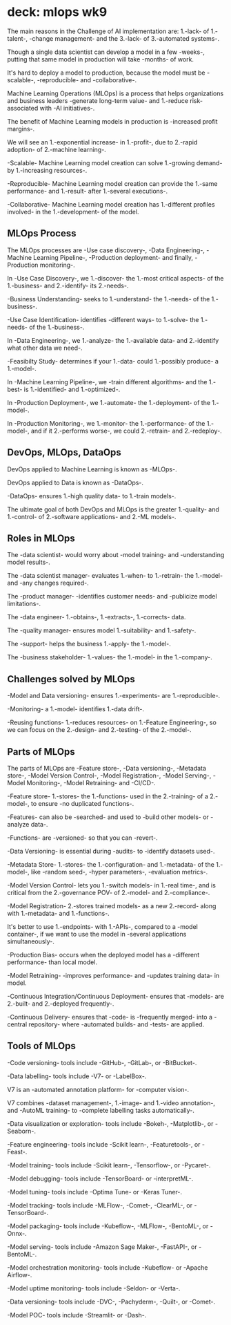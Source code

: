 # deck: mlops wk9

The main reasons in the Challenge of AI implementation are: 1.-lack- of 1.-talent-, -change management- and the 3.-lack- of 3.-automated systems-.

Though a single data scientist can develop a model in a few -weeks-, putting that same model in production will take -months- of work.

It's hard to deploy a model to production, because the model must be -scalable-, -reproducible- and -collaborative-.

Machine Learning Operations (MLOps) is a process that helps organizations and business leaders -generate long\-term value- and 1.-reduce risk- associated with -AI initiatives-.

The benefit of Machine Learning models in production is -increased profit margins-. 

We will see an 1.-exponential increase- in 1.-profit-, due to 2.-rapid adoption- of 2.-machine learning-.

-Scalable- Machine Learning model creation can solve 1.-growing demand- by 1.-increasing resources-.

-Reproducible- Machine Learning model creation can provide the 1.-same performance- and 1.-result- after 1.-several executions-.

-Collaborative- Machine Learning model creation has 1.-different profiles involved- in the 1.-development- of the model.

## MLOps Process

The MLOps processes are -Use case discovery-, -Data Engineering-, -Machine Learning Pipeline-, -Production deployment- and finally, -Production monitoring-.

In -Use Case Discovery-, we 1.-discover- the 1.-most critical aspects- of the 1.-business- and 2.-identify- its 2.-needs-. 

-Business Understanding- seeks to 1.-understand- the 1.-needs- of the 1.-business-.

-Use Case Identification- identifies -different ways- to 1.-solve- the 1.-needs- of the 1.-business-.

In -Data Engineering-, we 1.-analyze- the 1.-available data- and 2.-identify what other data we need-.

-Feasibilty Study- determines if your 1.-data- could 1.-possibly produce- a 1.-model-.

In -Machine Learning Pipeline-, we -train different algorithms- and the 1.-best- is 1.-identified- and 1.-optimized-.

In -Production Deployment-, we 1.-automate- the 1.-deployment- of the 1.-model-.

In -Production Monitoring-, we 1.-monitor- the 1.-performance- of the 1.-model-, and if it 2.-performs worse-, we could 2.-retrain- and 2.-redeploy-.

## DevOps, MLOps, DataOps

DevOps applied to Machine Learning is known as -MLOps-.

DevOps applied to Data is known as -DataOps-.

-DataOps- ensures 1.-high quality data- to 1.-train models-.

The ultimate goal of both DevOps and MLOps is the greater 1.-quality- and 1.-control- of 2.-software applications- and 2.-ML models-.

## Roles in MLOps

The -data scientist- would worry about -model training- and -understanding model results-.

The -data scientist manager- evaluates 1.-when- to 1.-retrain- the 1.-model- and -any changes required-. 

The -product manager- -identifies customer needs- and -publicize model limitations-.

The -data engineer- 1.-obtains-, 1.-extracts-, 1.-corrects- data.

The -quality manager- ensures model 1.-suitability- and 1.-safety-.

The -support- helps the business 1.-apply- the 1.-model-.

The -business stakeholder- 1.-values- the 1.-model- in the 1.-company-.

## Challenges solved by MLOps

-Model and Data versioning- ensures 1.-experiments- are 1.-reproducible-.

-Monitoring- a 1.-model- identifies 1.-data drift-. 

-Reusing functions- 1.-reduces resources- on 1.-Feature Engineering-, so we can focus on the 2.-design- and 2.-testing- of the 2.-model-.

## Parts of MLOps

The parts of MLOps are -Feature store-, -Data versioning-, -Metadata store-, -Model Version Control-, -Model Registration-, -Model Serving-, -Model Monitoring-, -Model Retraining- and -CI/CD-.

-Feature store- 1.-stores- the 1.-functions- used in the 2.-training- of a 2.-model-, to ensure -no duplicated functions-. 

-Features- can also be -searched- and used to -build other models- or -analyze data-.

-Functions- are -versioned- so that you can -revert-.

-Data Versioning- is essential during -audits- to -identify datasets used-.

-Metadata Store- 1.-stores- the 1.-configuration- and 1.-metadata- of the 1.-model-, like -random seed-, -hyper parameters-, -evaluation metrics-.

-Model Version Control- lets you 1.-switch models- in 1.-real time-, and is critical from the 2.-governance POV- of 2.-model- and 2.-compliance-.

-Model Registration- 2.-stores trained models- as a new 2.-record- along with 1.-metadata- and 1.-functions-.

It's better to use 1.-endpoints- with 1.-APIs-, compared to a -model container-, if we want to use the model in -several applications simultaneously-.

-Production Bias- occurs when the deployed model has a -different performance- than local model.

-Model Retraining- -improves performance- and -updates training data- in model.

-Continuous Integration/Continuous Deployment- ensures that -models- are 2.-built- and 2.-deployed frequently-.

-Continuous Delivery- ensures that -code- is -frequently merged- into a -central repository- where -automated builds- and -tests- are applied.

## Tools of MLOps

-Code versioning- tools include -GitHub-, -GitLab-, or -BitBucket-.

-Data labelling- tools include -V7- or -LabelBox-.

V7 is an -automated annotation platform- for -computer vision-.

V7 combines -dataset management-, 1.-image- and 1.-video annotation-, and -AutoML training- to -complete labelling tasks automatically-.

-Data visualization or exploration- tools include -Bokeh-, -Matplotlib-, or -Seaborn-.

-Feature engineering- tools include -Scikit learn-, -Featuretools-, or -Feast-.

-Model training- tools include -Scikit learn-, -Tensorflow-, or -Pycaret-.

-Model debugging- tools include -TensorBoard- or -interpretML-.

-Model tuning- tools include -Optima Tune- or -Keras Tuner-.

-Model tracking- tools include -MLFlow-, -Comet-, -ClearML-, or -TensorBoard-.

-Model packaging- tools include -Kubeflow-, -MLFlow-, -BentoML-, or -Onnx-.

-Model serving- tools include -Amazon Sage Maker-, -FastAPI-, or -BentoML-.

-Model orchestration monitoring- tools include -Kubeflow- or -Apache Airflow-.

-Model uptime monitoring- tools include -Seldon- or -Verta-.

-Data versioning- tools include -DVC-, -Pachyderm-, -Quilt-, or -Comet-.

-Model POC- tools include -Streamlit- or -Dash-.

